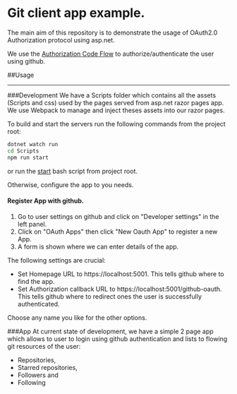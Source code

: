 # Git client app example.
The main aim of this repository is to demonstrate the usage of OAuth2.0 Authorization protocol using asp.net.

We use the [Authorization Code Flow](https://tools.ietf.org/html/rfc6749#section-4.1) to authorize/authenticate the user using github.




##Usage

---

###Development
We have a Scripts folder which contains all the assets (Scripts and css) used by the pages served from asp.net razor pages app.
We use Webpack to manage and inject theses assets into our razor pages.

To build and start the servers run the following commands from the project root:
```bash
dotnet watch run
cd Scripts
npm run start
```

or run the [start](start.sh) bash script from project root.

Otherwise, configure the app to you needs.

#### Register App with github.

1. Go to user settings on github and click on "Developer settings" in the left panel.
2. Click on "OAuth Apps" then click "New Oauth App" to register a new App.
3. A form is shown where we can enter details of the app.

The following settings are crucial: 

* Set Homepage URL to https://localhost:5001. This tells github where to find the app.
* Set Authorization callback URL to  https://localhost:5001/github-oauth. This tells github where to redirect ones the user is successfully authenticated.

Choose any name you like for the other options.

###App 
At current state of development, we have a simple 2 page app which allows to user to login using github authentication
and lists to flowing git resources of the user:

* Repositories,
* Starred repositories,
* Followers and
* Following

